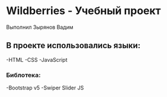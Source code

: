 # Wildberries - Учебный проект
Выполнил Зырянов Вадим
## В проекте использовались языки:
-HTML
-CSS
-JavaScript
### Библотека:
-Bootstrap v5
-Swiper Slider JS
